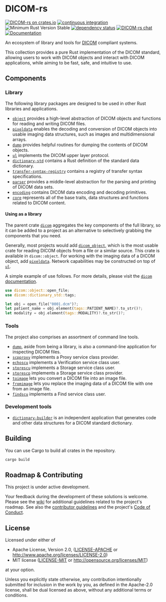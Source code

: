# DICOM-rs

[![DICOM-rs on crates.io](https://img.shields.io/crates/v/dicom.svg)](https://crates.io/crates/dicom)
[![continuous integration](https://github.com/Enet4/dicom-rs/actions/workflows/rust.yml/badge.svg)](https://github.com/Enet4/dicom-rs/actions/workflows/rust.yml)
![Minimum Rust Version Stable](https://img.shields.io/badge/Minimum%20Rust%20Version-stable-green.svg)
[![dependency status](https://deps.rs/repo/github/Enet4/dicom-rs/status.svg)](https://deps.rs/repo/github/Enet4/dicom-rs)
[![DICOM-rs chat](https://img.shields.io/badge/zulip-join_chat-brightgreen.svg)](https://dicom-rs.zulipchat.com/)
[![Documentation](https://docs.rs/dicom/badge.svg)](https://docs.rs/dicom)

An ecosystem of library and tools for [DICOM](https://dicomstandard.org) compliant systems.

This collection provides a pure Rust implementation of the DICOM standard,
allowing users to work with DICOM objects
and interact with DICOM applications,
while aiming to be fast, safe, and intuitive to use.

## Components

### Library

The following library packages are designed to be used in
other Rust libraries and applications.

- [`object`](object) provides a high-level abstraction of DICOM objects
  and functions for reading and writing DICOM files.
- [`pixeldata`](pixeldata) enables the decoding and conversion of DICOM objects
  into usable imaging data structures,
  such as images and multidimensional arrays.
- [`dump`](dump) provides helpful routines for
  dumping the contents of DICOM objects.
- [`ul`](ul) implements the DICOM upper layer protocol.
- [`dictionary-std`](dictionary-std) contains a Rust definition of
  the standard data dictionary.
- [`transfer-syntax-registry`](transfer-syntax-registry) contains a registry of
  transfer syntax specifications.
- [`parser`](parser) provides a middle-level abstraction
  for the parsing and printing of DICOM data sets.
- [`encoding`](encoding) contains DICOM data encoding and decoding primitives.
- [`core`](core) represents all of the base traits,
  data structures and functions related to DICOM content.

#### Using as a library

The parent crate [`dicom`](parent) aggregates the key components of the full library,
so it can be added to a project as an alternative to
selectively grabbing the components that you need.

Generally, most projects would add [`dicom_object`](object),
which is the most usable crate for reading DICOM objects from a file or a similar source.
This crate is available in `dicom::object`.
For working with the imaging data of a DICOM object,
add [`pixeldata`](pixeldata).
Network capabilities may be constructed on top of [`ul`](ul).

A simple example of use follows.
For more details,
please visit the [`dicom` documentation](https://docs.rs/dicom).

```rust
use dicom::object::open_file;
use dicom::dictionary_std::tags;

let obj = open_file("0001.dcm")?;
let patient_name = obj.element(tags::PATIENT_NAME)?.to_str()?;
let modality = obj.element(tags::MODALITY)?.to_str()?;
```

### Tools

The project also comprises an assortment of command line tools.

- [`dump`](dump), aside from being a library,
  is also a command-line application for inspecting DICOM files.
- [`scpproxy`](scpproxy) implements a Proxy service class provider.
- [`echoscu`](echoscu) implements a Verification service class user.
- [`storescu`](storescu) implements a Storage service class user.
- [`storescp`](storescp) implements a Storage service class provider.
- [`toimage`](toimage) lets you convert a DICOM file into an image file.
- [`fromimage`](fromimage) lets you replace the imaging data of a DICOM file
  with one from an image file.
- [`findscu`](findscu) implements a Find service class user.

### Development tools

- [`dictionary-builder`](dictionary-builder) is an independent application that
  generates code and other data structures for a DICOM standard dictionary.

## Building

You can use Cargo to build all crates in the repository.

```sh
cargo build
```

## Roadmap & Contributing

This project is under active development.

Your feedback during the development of these solutions is welcome. Please see the [wiki](https://github.com/Enet4/dicom-rs/wiki)
for additional guidelines related to the project's roadmap.
See also the [contributor guidelines](CONTRIBUTING.md) and the project's [Code of Conduct](CODE_OF_CONDUCT.md).

## License

Licensed under either of

- Apache License, Version 2.0, ([LICENSE-APACHE](LICENSE-APACHE) or <http://www.apache.org/licenses/LICENSE-2.0>)
- MIT license ([LICENSE-MIT](LICENSE-MIT) or <http://opensource.org/licenses/MIT>)

at your option.

Unless you explicitly state otherwise, any contribution intentionally submitted
for inclusion in the work by you, as defined in the Apache-2.0 license, shall be dual licensed as above, without any
additional terms or conditions.
